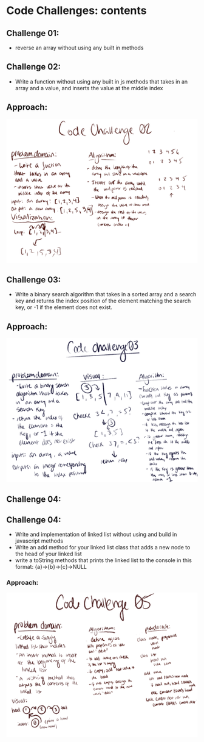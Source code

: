 # Code Challenges: contents

## Challenge 01:
- reverse an array without using any built in methods

## Challenge 02: 
- Write a function without using any built in js methods that takes in an array and a value, and inserts the value at the middle index

## Approach:

![whiteboard2](./IMG_0401.png)

## Challenge 03:
- Write a binary search algorithm that takes in a sorted array and a search key and returns the index position of the element matching the search key, or -1 if the element does not exist.

## Approach:
![whiteboard3](./IMG_0402.png)


## Challenge 04:

## Challenge 04:
- Write and implementation of linked list without using and build in javascript methods
- Write an add method for your linked list class that adds a new node to the head of your linked list
- write a toString methods that prints the linked list to the console in this format: {a}->{b}->{c}->NULL

### Approach:

![whiteboard5](./IMG_0459.PNG)

